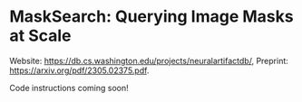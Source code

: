 # MaskSearch: Querying Image Masks at Scale

Website: https://db.cs.washington.edu/projects/neuralartifactdb/, Preprint: https://arxiv.org/pdf/2305.02375.pdf.

Code instructions coming soon!
